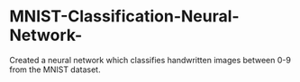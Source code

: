 # MNIST-Classification-Neural-Network-
Created a neural network which classifies handwritten images between 0-9 from the MNIST dataset.

